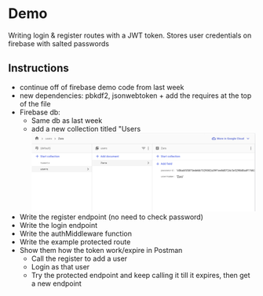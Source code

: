 # Demo
Writing login & register routes with a JWT token. Stores user credentials on firebase with salted passwords
 
## Instructions 
- continue off of firebase demo code from last week
- new dependencies: pbkdf2, jsonwebtoken + add the requires at the top of the file
- Firebase db: 
    - Same db as last week
    - add a new collection titled "Users
    !["firebase"](firebase.png)
- Write the register endpoint (no need to check password)
- Write the login endpoint
- Write the authMiddleware function
- Write the example protected route
- Show them how the token work/expire in Postman
    - Call the register to add a user
    - Login as that user
    - Try the protected endpoint and keep calling it till it expires, then get a new endpoint



